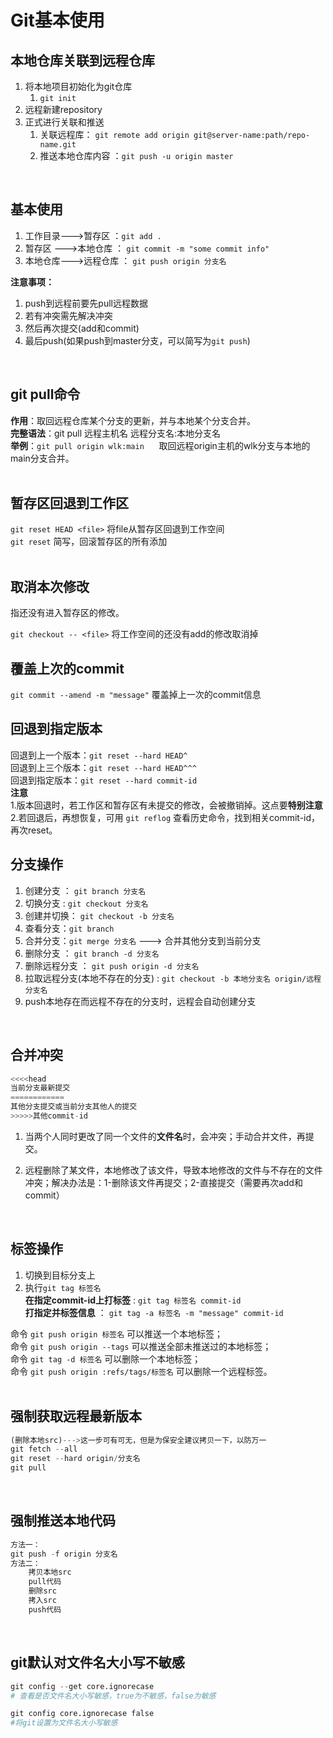 # Git基本使用   


## 本地仓库关联到远程仓库
1. 将本地项目初始化为git仓库
	1. `git init`
2. 远程新建repository
3. 正式进行关联和推送
	1. 关联远程库： `git remote add origin git@server-name:path/repo-name.git`
	2. 推送本地仓库内容 ：`git push -u origin master`
<br/>

## 基本使用
1. 工作目录--->暂存区 ：`git add .`
2. 暂存区  --->本地仓库 ： `git commit -m "some commit info"`
3. 本地仓库--->远程仓库 ： `git push origin 分支名`

**注意事项：** 
1. push到远程前要先pull远程数据
2. 若有冲突需先解决冲突
3. 然后再次提交(add和commit)
4. 最后push(如果push到master分支，可以简写为`git push`)  
<br/>


## git pull命令
**作用**：取回远程仓库某个分支的更新，并与本地某个分支合并。    
**完整语法**：git pull 远程主机名 远程分支名:本地分支名    
**举例**：`git pull origin wlk:main`  &nbsp;&nbsp;&nbsp;&nbsp; 取回远程origin主机的wlk分支与本地的main分支合并。  
<br/> 


## 暂存区回退到工作区
`git reset HEAD <file>` 将file从暂存区回退到工作空间    
`git reset` 简写，回滚暂存区的所有添加  
<br/>

## 取消本次修改

指还没有进入暂存区的修改。

`git checkout -- <file>` 将工作空间的还没有add的修改取消掉
<br/>


## 覆盖上次的commit
`git commit --amend -m "message"` 覆盖掉上一次的commit信息
<br/>


## 回退到指定版本
回退到上一个版本：`git reset --hard HEAD^`    
回退到上三个版本：`git reset --hard HEAD^^^`    
回退到指定版本：`git reset --hard commit-id`    
**注意**    
1.版本回退时，若工作区和暂存区有未提交的修改，会被撤销掉。这点要**特别注意**    
2.若回退后，再想恢复，可用 `git reflog` 查看历史命令，找到相关commit-id，再次reset。 
<br/>


## 分支操作
1. 创建分支 ： `git branch 分支名`
2. 切换分支  :  `git checkout 分支名`
3. 创建并切换： `git checkout -b 分支名`
4. 查看分支：`git branch`
5. 合并分支：`git merge 分支名` ---> 合并其他分支到当前分支
6. 删除分支 ： `git branch -d 分支名`
7. 删除远程分支 ： `git push origin -d 分支名`    
8. 拉取远程分支(本地不存在的分支) : `git checkout -b 本地分支名 origin/远程分支名`
9. push本地存在而远程不存在的分支时，远程会自动创建分支

<br/>

## 合并冲突
```javascript
<<<<head    
当前分支最新提交   
============   
其他分支提交或当前分支其他人的提交   
>>>>>其他commit-id
```
1. 当两个人同时更改了同一个文件的**文件名**时，会冲突；手动合并文件，再提交。

2. 远程删除了某文件，本地修改了该文件，导致本地修改的文件与不存在的文件冲突；解决办法是：1-删除该文件再提交；2-直接提交（需要再次add和commit）

<br/>


## 标签操作
1. 切换到目标分支上
2. 执行`git tag 标签名`   
**在指定commit-id上打标签** : `git tag 标签名 commit-id`    
**打指定并标签信息** ： `git tag -a 标签名 -m "message" commit-id`    
   

命令 `git push origin 标签名` 可以推送一个本地标签；    
命令 `git push origin --tags` 可以推送全部未推送过的本地标签；    
命令 `git tag -d 标签名` 可以删除一个本地标签；    
命令 `git push origin :refs/tags/标签名` 可以删除一个远程标签。  
<br/>


##  强制获取远程最新版本
```js
(删除本地src)--->这一步可有可无，但是为保安全建议拷贝一下，以防万一
git fetch --all
git reset --hard origin/分支名
git pull
```
<br/>

## 强制推送本地代码
```js
方法一：
git push -f origin 分支名
方法二：
	拷贝本地src
	pull代码
    删除src
    拷入src
    push代码
```
<br/>

##  git默认对文件名大小写不敏感

```python
git config --get core.ignorecase
# 查看是否文件名大小写敏感，true为不敏感，false为敏感

git config core.ignorecase false
#将git设置为文件名大小写敏感
```

